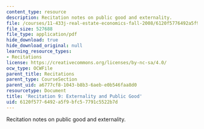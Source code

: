 ```yaml
---
content_type: resource
description: Recitation notes on public good and externality.
file: /courses/11-433j-real-estate-economics-fall-2008/6120f5776492a5f9bfc57791c5522b7d_rec9_2008.pdf
file_size: 527688
file_type: application/pdf
hide_download: true
hide_download_original: null
learning_resource_types:
- Recitations
license: https://creativecommons.org/licenses/by-nc-sa/4.0/
ocw_type: OCWFile
parent_title: Recitations
parent_type: CourseSection
parent_uid: a6777cf8-1043-b8b3-6aeb-e0b546faa8d0
resourcetype: Document
title: 'Recitation 9: Externality and Public Good'
uid: 6120f577-6492-a5f9-bfc5-7791c5522b7d
---
```

Recitation notes on public good and externality.